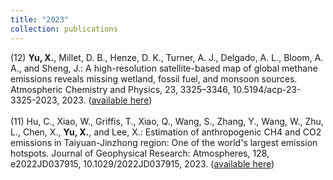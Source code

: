 ```yaml
---
title: "2023"
collection: publications
---
```

(12) **Yu, X.**, Millet, D. B., Henze, D. K., Turner, A. J., Delgado, A. L., Bloom, A. A., and Sheng, J.: A high-resolution satellite-based map of global methane emissions reveals missing wetland, fossil fuel, and monsoon sources. Atmospheric Chemistry and Physics, 23, 3325–3346, 10.5194/acp-23-3325-2023, 2023. ([available here](https://acp.copernicus.org/articles/23/3325/2023))<br><br>
(11) Hu, C., Xiao, W., Griffis, T., Xiao, Q., Wang, S., Zhang, Y., Wang, W., Zhu, L., Chen, X., **Yu, X.**, and Lee, X.: Estimation of anthropogenic CH4 and CO2 emissions in Taiyuan-Jinzhong region: One of the world's largest emission hotspots. Journal of Geophysical Research: Atmospheres, 128, e2022JD037915, 10.1029/2022JD037915, 2023. ([available here](https://agupubs.onlinelibrary.wiley.com/doi/10.1029/2022JD037915))
